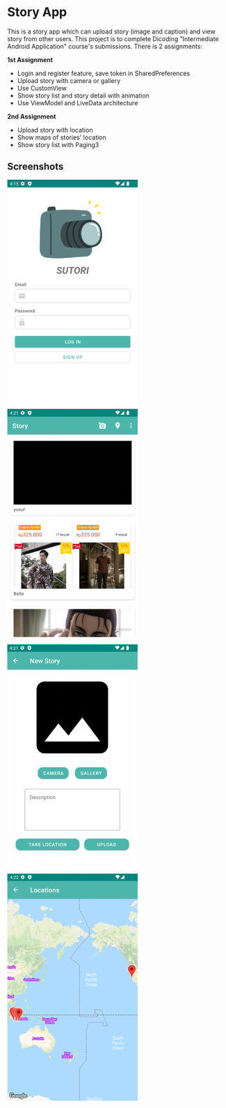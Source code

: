 # Story App

This is a story app which can upload story (image and caption) and view story from other users. This project is to complete Dicoding "Intermediate Android Application" course's submissions. There is 2 assignments:

**1st Assignment**
- Login and register feature, save token in SharedPreferences
- Upload story with camera or gallery
- Use CustomView
- Show story list and story detail with animation
- Use ViewModel and LiveData architecture

**2nd Assignment**
- Upload story with location
- Show maps of stories' location
- Show story list with Paging3

## Screenshots
<p float="left">
  <img src="./screenshots/1.png" width="300" />
  <img src="./screenshots/2.png" width="300" /> 
</p>

<p float="left">
  <img src="./screenshots/3.png" width="300" />
  <img src="./screenshots/4.png" width="300" />
</p>